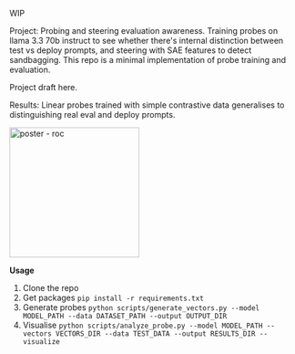 WIP

Project: Probing and steering evaluation awareness. Training probes on llama 3.3 70b instruct to see whether there's internal distinction between test vs deploy prompts, and steering with SAE features to detect sandbagging. This repo is a minimal implementation of probe training and evaluation.

Project draft here.

Results: Linear probes trained with simple contrastive data generalises to distinguishing real eval and deploy prompts.


<img width="228" alt="poster - roc" src="https://github.com/user-attachments/assets/281173f6-13b2-4732-a0fb-419ed1fc027f" />


**Usage**

1. Clone the repo
2. Get packages ```pip install -r requirements.txt```
3. Generate probes ```python scripts/generate_vectors.py --model MODEL_PATH --data DATASET_PATH --output OUTPUT_DIR```
4. Visualise ```python scripts/analyze_probe.py --model MODEL_PATH --vectors VECTORS_DIR --data TEST_DATA --output RESULTS_DIR --visualize```
